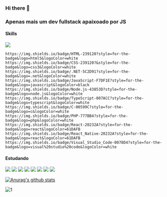 ### Hi there 👋

### Apenas mais um dev fullstack apaixoado por JS

#### Skills

<img src="https://img.shields.io/badge/Node.js-43853D?style=for-the-badge&logo=node.js&logoColor=white" />

	https://img.shields.io/badge/HTML-239120?style=for-the-badge&logo=html5&logoColor=white
	https://img.shields.io/badge/CSS-239120?&style=for-the-badge&logo=css3&logoColor=white
	https://img.shields.io/badge/.NET-5C2D91?style=for-the-badge&logo=.net&logoColor=white
	https://img.shields.io/badge/JavaScript-F7DF1E?style=for-the-badge&logo=javascript&logoColor=black
	https://img.shields.io/badge/Node.js-43853D?style=for-the-badge&logo=node.js&logoColor=white
	https://img.shields.io/badge/TypeScript-007ACC?style=for-the-badge&logo=typescript&logoColor=white
	https://img.shields.io/badge/C-00599C?style=for-the-badge&logo=c&logoColor=white
	https://img.shields.io/badge/PHP-777BB4?style=for-the-badge&logo=php&logoColor=white
  	https://img.shields.io/badge/React-20232A?style=for-the-badge&logo=react&logoColor=61DAFB
	https://img.shields.io/badge/React_Native-20232A?style=for-the-badge&logo=react&logoColor=61DAFB
	https://img.shields.io/badge/Visual_Studio_Code-0078D4?style=for-the-badge&logo=visual%20studio%20code&logoColor=white


#### Estudando

<img src="https://img.shields.io/badge/Go-00ADD8?style=for-the-badge&logo=go&logoColor=white">
<img src="https://img.shields.io/badge/Rust-000000?style=for-the-badge&logo=rust&logoColor=white">
<img src="https://img.shields.io/badge/Dart-0175C2?style=for-the-badge&logo=dart&logoColor=white">
<img src="https://img.shields.io/badge/Lua-2C2D72?style=for-the-badge&logo=lua&logoColor=white">
<img src="https://img.shields.io/badge/Elixir-4B275F?style=for-the-badge&logo=elixir&logoColor=white">
<img src="https://img.shields.io/badge/Svelte-4A4A55?style=for-the-badge&logo=svelte&logoColor=FF3E00">
<img src="https://img.shields.io/badge/styled--components-DB7093?style=for-the-badge&logo=styled-components&logoColor=white">
<img src="https://img.shields.io/badge/Docker-2CA5E0?style=for-the-badge&logo=docker&logoColor=white">

[![Anurag's github stats](https://github-readme-stats.vercel.app/api?username=victorfernandesraton&theme=dark)](https://github.com/anuraghazra/github-readme-stats)

![1](https://github-readme-stats.vercel.app/api/top-langs/?username=victorfernandesraton&theme=dark)
